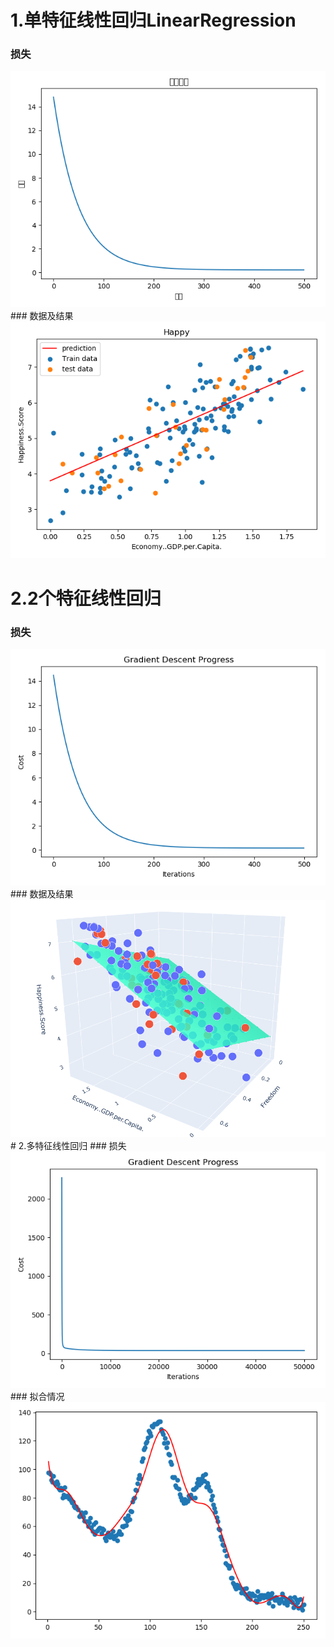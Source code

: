# 1.单特征线性回归LinearRegression
### 损失
<div align=center>
<img src="https://github.com/zxuu/ML/blob/main/images/loss.png"/>
</div>
### 数据及结果
<div align=center>
<img src="https://github.com/zxuu/ML/blob/main/images/result.png"/>
</div>

# 2.2个特征线性回归
### 损失
<div align=center>
<img src="https://github.com/zxuu/ML/blob/main/images/mulLoss.png"/>
</div>
### 数据及结果
<div align=center>
<img src="https://github.com/zxuu/ML/blob/main/images/mulResult.png"/>
</div>
# 2.多特征线性回归
### 损失
<div align=center>
<img src="https://github.com/zxuu/ML/blob/main/images/non_linLos.png"/>
</div>
### 拟合情况
<div align=center>
<img src="https://github.com/zxuu/ML/blob/main/images/non_linnear.png"/>
</div>
